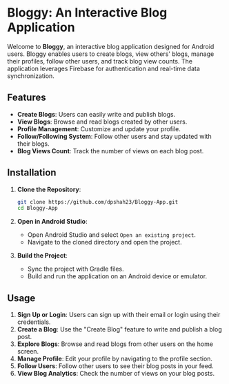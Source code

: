 # Bloggy: An Interactive Blog Application

Welcome to **Bloggy**, an interactive blog application designed for Android users. Bloggy enables users to create blogs, view others' blogs, manage their profiles, follow other users, and track blog view counts. The application leverages Firebase for authentication and real-time data synchronization.

## Features

- **Create Blogs**: Users can easily write and publish blogs.
- **View Blogs**: Browse and read blogs created by other users.
- **Profile Management**: Customize and update your profile.
- **Follow/Following System**: Follow other users and stay updated with their blogs.
- **Blog Views Count**: Track the number of views on each blog post.

## Installation

1. **Clone the Repository**:
    ```bash
    git clone https://github.com/dpshah23/Bloggy-App.git
    cd Bloggy-App
    ```

2. **Open in Android Studio**:
   - Open Android Studio and select `Open an existing project`.
   - Navigate to the cloned directory and open the project.

3. **Build the Project**:
   - Sync the project with Gradle files.
   - Build and run the application on an Android device or emulator.

## Usage

1. **Sign Up or Login**: Users can sign up with their email or login using their credentials.
2. **Create a Blog**: Use the "Create Blog" feature to write and publish a blog post.
3. **Explore Blogs**: Browse and read blogs from other users on the home screen.
4. **Manage Profile**: Edit your profile by navigating to the profile section.
5. **Follow Users**: Follow other users to see their blog posts in your feed.
6. **View Blog Analytics**: Check the number of views on your blog posts.

